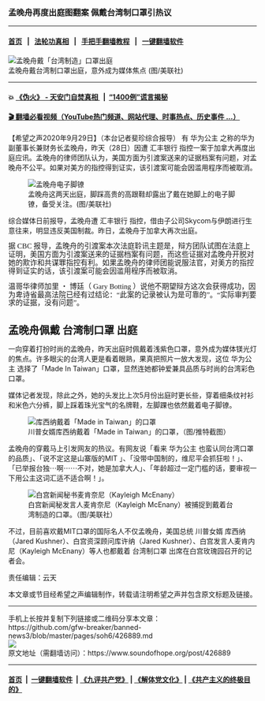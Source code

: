 ### 孟晚舟再度出庭图翻案 佩戴台湾制口罩引热议
------------------------

#### [首页](https://github.com/gfw-breaker/banned-news3/blob/master/README.md) &nbsp;&nbsp;|&nbsp;&nbsp; [法轮功真相](https://github.com/begood0513/basic/blob/master/README.md)  &nbsp;&nbsp;|&nbsp;&nbsp; [手把手翻墙教程](https://github.com/gfw-breaker/guides/wiki)  &nbsp;&nbsp;|&nbsp;&nbsp; [一键翻墙软件](https://github.com/gfw-breaker/nogfw/blob/master/README.md)  



<div><img alt="孟晚舟戴「台湾制造」口罩出庭" src="https://img.soundofhope.org/2020-09/1601363783195.png"/>
<br/><figcaption class="caption">
 孟晚舟戴台湾制口罩出庭，意外成为媒体焦点 (图/美联社)
</figcaption></div><hr/>

#### 💥 [《伪火》 - 天安门自焚真相 ](http://158.247.195.190:10000/videos/blog/weihuo.html)&nbsp; |&nbsp; [“1400例”谎言揭秘  ](http://158.247.195.190:10000/videos/blog/jiexi1400.html)

#### [ 🎬  翻墙必看视频（YouTube热门频道、网站代理、时事热点、历史事件 ...）](https://github.com/gfw-breaker/links/blob/master/banned.md)

<div><div class="Content__Wrapper sc-1bvya0-0 grZQxZ">
 <p class="meta-top">
  <span class="meta">
   【希望之声2020年9月29日】（本台记者斐珍综合报导）
  </span>
  有
  <ok href="/term/386431">
   华为公主
  </ok>
  之称的华为副董事长兼财务长孟晚舟，昨天（28日）因遭
  <ok href="/term/7656">
   汇丰银行
  </ok>
  指控一案于加拿大再度出庭应讯。孟晚舟的律师团队认为，美国方面为引渡案送来的证据档案有问题，对孟晚舟不公平。如果对美方的指控得到证实，该引渡案可能会因滥用程序而被取消。
 </p>
 <figure class="OImage__StyledFigure-sc-1lfley0-0 hHSfVg">
  <img alt="孟晚舟电子脚镣" src="https://img.soundofhope.org/2020-09/1601363558239.png"/>
  <br/><figcaption>
   孟晚舟这两天出庭，脚踩高贵的高跟鞋却露出了戴在她脚上的电子脚镣，备受关注。(图/美联社)
  </figcaption>
 </figure>
 <p>
  综合媒体日前报导，孟晚舟遭
  <ok href="/term/7656">
   汇丰银行
  </ok>
  指控，借由子公司Skycom与伊朗进行生意往来，明显违反美国制裁。昨日，孟晚舟于加拿大再次出庭。
 </p>
 <p style="margin-bottom:13px">
  <span style="font-size:11pt">
   <span style="line-height:115%">
    <span style='font-family:"calibri","sans-serif"'>
     <span lang="ZH-CN" style="font-family:simsun">
      据
     </span>
     CBC
     <span lang="ZH-CN" style="font-family:simsun">
      报导，孟晚舟的引渡案本次法庭聆讯主题是，辩方团队试图在法庭上证明，美国方面为引渡案送来的证据档案有问题，而这些证据对孟晚舟开脱对她的欺诈和共谋罪指控有利。如果孟晚舟的律师团能说服法官，对美方的指控得到证实的话，该引渡案可能会因滥用程序而被取消。
     </span>
    </span>
   </span>
  </span>
 </p>
 <p style="margin-bottom:13px">
  <span style="font-size:11pt">
   <span style="line-height:115%">
    <span style='font-family:"calibri","sans-serif"'>
     <span lang="ZH-CN" style="font-family:simsun">
      温哥华律师加里
     </span>
     <span lang="ZH-CN" style='font-family:"ms mincho"'>
      ・
     </span>
     <span lang="ZH-CN" style="font-family:simsun">
      博廷（
     </span>
     Gary Botting
     <span lang="ZH-CN" style="font-family:simsun">
      ）说他不期望辩方这次会获得成功，因为卑诗省最高法院已经有过结论：“此案的记录被认为是可靠的”。“实际审判要求的证据，没有问题”。
     </span>
    </span>
   </span>
  </span>
 </p>
 <h2 style="margin-bottom:13px">
  <strong>
   孟晚舟佩戴
   <ok href="/term/386488">
    台湾制口罩
   </ok>
   出庭
  </strong>
 </h2>
 <p style="margin-bottom:13px">
  一向穿着打扮时尚的孟晚舟，昨天出庭时佩戴着浅紫色口罩，意外成为媒体镁光灯的焦点。许多眼尖的台湾人更是看着眼熟，果真把照片一放大发现，这位
  <ok href="/term/386431">
   华为公主
  </ok>
  选择了「Made In Taiwan」口罩，显然连她都钟爱兼具品质与时尚的台湾彩色口罩。
 </p>
 <p>
  媒体记者发现，除此之外，她的头发比上次5月份出庭时更长些，穿着细条纹衬衫和米色六分裤，脚上踩着珠光宝气的名牌鞋，左脚踝也依然戴着电子脚镣。
 </p>
 <figure class="OImage__StyledFigure-sc-1lfley0-0 hHSfVg">
  <img alt="库西纳戴着「Made in Taiwan」的口罩" src="https://img.soundofhope.org/2020-09/1601362882632.png"/>
  <br/><figcaption>
   川普女婿库西纳戴着「Made in Taiwan」的口罩，（图/推特截图）
  </figcaption>
 </figure>
 <p>
  孟晚舟的穿戴马上引发网友的热议。有网友说「看来
  <ok href="/term/386431">
   华为公主
  </ok>
  也蛮认同台湾口罩的品质」、「说不定这是山寨版的MIT 」、「没带中国制的，维尼平会抓狂啦！」、「已举报台独⋯啊⋯⋯不对，她是加拿大人」、「年龄超过一定门槛的话，要审视一下用公主这词汇适不适合啊！」。
 </p>
 <figure class="OImage__StyledFigure-sc-1lfley0-0 hHSfVg">
  <img alt="白宫新闻秘书麦肯奈尼（Kayleigh McEnany）" src="https://img.soundofhope.org/2020-09/1601362520778.png"/>
  <br/><figcaption>
   白宫新闻秘发言人麦肯奈尼（Kayleigh McEnany）被捕捉到戴着台湾制造的口罩。（图/美联社）
  </figcaption>
 </figure>
 <p>
  不过，目前喜欢戴MIT口罩的国际名人不仅孟晚舟，美国总统
  <ok href="/term/24967">
   川普女婿
  </ok>
  库西纳（Jared Kushner）、白宫资深顾问库许纳（Jared Kushner）、白宫发言人麦肯内尼（Kayleigh McEnany）等人也都戴着
  <ok href="/term/386488">
   台湾制口罩
  </ok>
  出席在白宫玫瑰园召开的记者会。
 </p>
 <p class="meta-btm">
  责任编辑：云天
 </p>
 <p class="meta-btm">
  本文章或节目经希望之声编辑制作，转载请注明希望之声并包含原文标题及链接。
 </p>
</div>
</div>
<hr/>
手机上长按并复制下列链接或二维码分享本文章：<br/>
https://github.com/gfw-breaker/banned-news3/blob/master/pages/soh6/426889.md <br/>
<a href='https://github.com/gfw-breaker/banned-news3/blob/master/pages/soh6/426889.md'><img src='https://github.com/gfw-breaker/banned-news3/blob/master/pages/soh6/426889.md.png'/></a> <br/>
原文地址（需翻墙访问）：https://www.soundofhope.org/post/426889


------------------------
#### [首页](https://github.com/gfw-breaker/banned-news3/blob/master/README.md) &nbsp;|&nbsp; [一键翻墙软件](https://github.com/gfw-breaker/nogfw/blob/master/README.md) &nbsp;| [《九评共产党》](https://github.com/gfw-breaker/9ping.md/blob/master/README.md#九评之一评共产党是什么) | [《解体党文化》](https://github.com/gfw-breaker/jtdwh.md/blob/master/README.md) | [《共产主义的终极目的》](https://github.com/gfw-breaker/gczydzjmd.md/blob/master/README.md)


<img src='http://gfw-breaker.win/banned-news3/pages/soh6/426889.md' width='0px' height='0px'/>